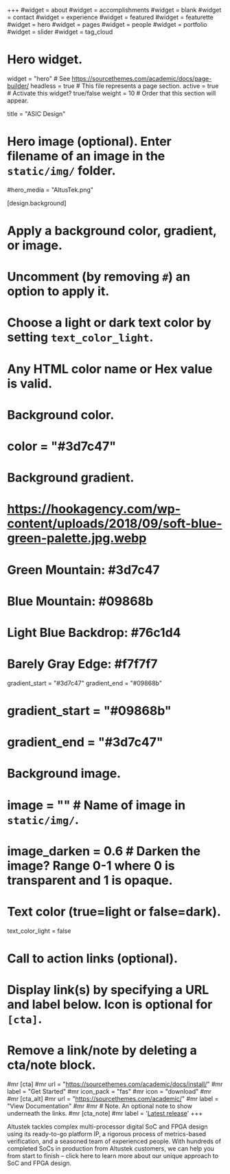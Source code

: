 +++
#widget = about
#widget = accomplishments
#widget = blank
#widget = contact
#widget = experience
#widget = featured
#widget = featurette
#widget = hero
#widget = pages
#widget = people
#widget = portfolio
#widget = slider
#widget = tag_cloud


# Hero widget.
widget = "hero"  # See https://sourcethemes.com/academic/docs/page-builder/
headless = true  # This file represents a page section.
active = true  # Activate this widget? true/false
weight = 10  # Order that this section will appear.

title = "ASIC Design"

# Hero image (optional). Enter filename of an image in the `static/img/` folder.
#hero_media = "AltusTek.png"

[design.background]
  # Apply a background color, gradient, or image.
  #   Uncomment (by removing `#`) an option to apply it.
  #   Choose a light or dark text color by setting `text_color_light`.
  #   Any HTML color name or Hex value is valid.

  # Background color.
  # color = "#3d7c47"
  
  # Background gradient.
# https://hookagency.com/wp-content/uploads/2018/09/soft-blue-green-palette.jpg.webp
# Green Mountain: #3d7c47
# Blue Mountain: #09868b
# Light Blue Backdrop: #76c1d4
# Barely Gray Edge: #f7f7f7

  gradient_start = "#3d7c47"
  gradient_end = "#09868b"
#  gradient_start = "#09868b"
#  gradient_end = "#3d7c47"

  # Background image.
  # image = ""  # Name of image in `static/img/`.
  # image_darken = 0.6  # Darken the image? Range 0-1 where 0 is transparent and 1 is opaque.

  # Text color (true=light or false=dark).
  text_color_light = false

# Call to action links (optional).
#   Display link(s) by specifying a URL and label below. Icon is optional for `[cta]`.
#   Remove a link/note by deleting a cta/note block.
#mr [cta]
#mr   url = "https://sourcethemes.com/academic/docs/install/"
#mr   label = "Get Started"
#mr   icon_pack = "fas"
#mr   icon = "download"
#mr   
#mr [cta_alt]
#mr   url = "https://sourcethemes.com/academic/"
#mr   label = "View Documentation"
#mr 
#mr # Note. An optional note to show underneath the links.
#mr [cta_note]
#mr   label = '<a class="js-github-release" href="https://sourcethemes.com/academic/updates" data-repo="gcushen/hugo-academic">Latest release<!-- V --></a>'
+++

Altustek tackles complex multi-processor digital SoC and FPGA design using its
ready-to-go platform IP, a rigorous process of metrics-based verification, and
a seasoned team of experienced people.  With hundreds of completed SoCs in
production from Altustek customers, we can help you from start to finish –
click here to learn more about our unique approach to SoC and FPGA design.

<!--
**The Best Way to Create the Website You Want from Markdown (or Jupyter/RStudio)**

Build **Anything** with Widgets

<span style="text-shadow: none;"><a class="github-button" href="https://github.com/gcushen/hugo-academic" data-icon="octicon-star" data-size="large" data-show-count="true" aria-label="Star this on GitHub">Star</a><script async defer src="https://buttons.github.io/buttons.js"></script></span> 
--> 
